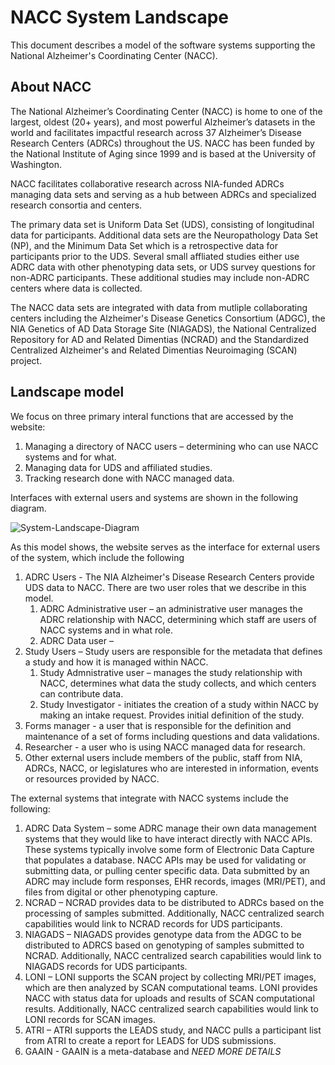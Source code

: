 # NACC System Landscape

This document describes a model of the software systems supporting the National Alzheimer's Coordinating Center (NACC).

## About NACC
The National Alzheimer’s Coordinating Center (NACC) is home to one of the largest, oldest (20+ years), and most powerful Alzheimer’s datasets in the world and facilitates impactful research across 37 Alzheimer’s Disease Research Centers (ADRCs) throughout the US.
NACC has been funded by the National Institute of Aging since 1999 and is based at the University of Washington.

NACC facilitates collaborative research across NIA-funded ADRCs managing data sets and serving as a hub between ADRCs and specialized research consortia and centers.

The primary data set is Uniform Data Set (UDS), consisting of longitudinal data for participants.
Additional data sets are the Neuropathology Data Set (NP), and the Minimum Data Set which is a retrospective data for participants prior to the UDS.
Several small affliated studies either use ADRC data with other phenotyping data sets, or UDS survey questions for non-ADRC participants.
These additional studies may include non-ADRC centers where data is collected.

The NACC data sets are integrated with data from mutliple collaborating centers including
the Alzheimer's Disease Genetics Consortium (ADGC), 
the NIA Genetics of AD Data Storage Site (NIAGADS), 
the National Centralized Repository for AD and Related Dimentias (NCRAD) and 
the Standardized Centralized Alzheimer's and Related Dimentias Neuroimaging (SCAN) project.

## Landscape model

We focus on three primary interal functions that are accessed by the website:

1. Managing a directory of NACC users – determining who can use NACC systems and for what.
2. Managing data for UDS and affiliated studies.
3. Tracking research done with NACC managed data.

Interfaces with external users and systems are shown in the following diagram.

![System-Landscape-Diagram](images/structurizr-SystemLandscape.svg)

As this model shows, the website serves as the interface for external users of the system, which include the following

1. ADRC Users - The NIA Alzheimer's Disease Research Centers provide UDS data to NACC. 
   There are two user roles that we describe in this model.
    1. ADRC Administrative user – an administrative user manages the ADRC relationship with NACC, determining which staff are users of NACC systems and in what role.
    2. ADRC Data user – 
2. Study Users – Study users are responsible for the metadata that defines a study and how it is managed within NACC.
    1. Study Admnistrative user – manages the study relationship with NACC, determines what data the study collects, and which centers can contribute data.
    2. Study Investigator - initiates the creation of a study within NACC by making an intake request. Provides initial definition of the study.
3. Forms manager - a user that is responsible for the definition and maintenance of a set of forms including questions and data validations.
4. Researcher - a user who is using NACC managed data for research.
5. Other external users include members of the public, staff from NIA, ADRCs, NACC, or legislatures who are interested in information, events or resources provided by NACC.

The external systems that integrate with NACC systems include the following:

1. ADRC Data System – some ADRC manage their own data management systems that they would like to have interact directly with NACC APIs. 
   These systems typically involve some form of Electronic Data Capture that populates a database. 
   NACC APIs may be used for validating or submitting data, or pulling center specific data.
   Data submitted by an ADRC may include form responses, EHR records, images (MRI/PET), and files from digital or other phenotyping capture.
2. NCRAD – NCRAD provides data to be distributed to ADRCs based on the processing of samples submitted.
   Additionally, NACC centralized search capabilities would link to NCRAD records for UDS participants.
3. NIAGADS – NIAGADS provides genotype data from the ADGC to be distributed to ADRCS based on genotyping of samples submitted to NCRAD.
   Additionally, NACC centralized search capabilities would link to NIAGADS records for UDS participants.
4. LONI – LONI supports the SCAN project by collecting MRI/PET images, which are then analyzed by SCAN computational teams.
   LONI provides NACC with status data for uploads and results of SCAN computational results.
   Additionally, NACC centralized search capabilities would link to LONI records for SCAN images.
5. ATRI – ATRI supports the LEADS study, and NACC pulls a participant list from ATRI to create a report for LEADS for UDS submissions.
6. GAAIN - GAAIN is a meta-database and *NEED MORE DETAILS*



